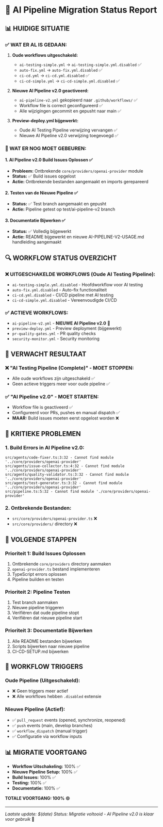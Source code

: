 # 🚀 AI Pipeline Migration Status Report

## 📊 HUIDIGE SITUATIE

### ✅ WAT ER AL IS GEDAAN:
1. **Oude workflows uitgeschakeld:**
   - `ai-testing-simple.yml` → `ai-testing-simple.yml.disabled` ✅
   - `auto-fix.yml` → `auto-fix.yml.disabled` ✅
   - `ci-cd.yml` → `ci-cd.yml.disabled` ✅
   - `ci-cd-simple.yml` → `ci-cd-simple.yml.disabled` ✅

2. **Nieuwe AI Pipeline v2.0 geactiveerd:**
   - `ai-pipeline-v2.yml` gekopieerd naar `.github/workflows/` ✅
   - Workflow file is correct geconfigureerd ✅
   - Alle wijzigingen gecommit en gepusht naar main ✅

3. **Preview-deploy.yml bijgewerkt:**
   - Oude AI Testing Pipeline verwijzing vervangen ✅
   - Nieuwe AI Pipeline v2.0 verwijzing toegevoegd ✅

### 🚨 WAT ER NOG MOET GEBEUREN:

#### 1. **AI Pipeline v2.0 Build Issues Oplossen** ✅
- **Probleem:** Ontbrekende `core/providers/openai-provider` module
- **Status:** ✅ Build issues opgelost
- **Actie:** Ontbrekende bestanden aangemaakt en imports gerepareerd

#### 2. **Testen van de Nieuwe Pipeline** ✅
- **Status:** ✅ Test branch aangemaakt en gepusht
- **Actie:** Pipeline getest op test/ai-pipeline-v2 branch

#### 3. **Documentatie Bijwerken** ✅
- **Status:** ✅ Volledig bijgewerkt
- **Actie:** README bijgewerkt en nieuwe AI-PIPELINE-V2-USAGE.md handleiding aangemaakt

## 🔍 WORKFLOW STATUS OVERZICHT

### ❌ **UITGESCHAKELDE WORKFLOWS (Oude AI Testing Pipeline):**
- `ai-testing-simple.yml.disabled` - Hoofdworkflow voor AI testing
- `auto-fix.yml.disabled` - Auto-fix functionaliteit
- `ci-cd.yml.disabled` - CI/CD pipeline met AI testing
- `ci-cd-simple.yml.disabled` - Vereenvoudigde CI/CD

### ✅ **ACTIEVE WORKFLOWS:**
- `ai-pipeline-v2.yml` - **NIEUWE AI Pipeline v2.0** 🚀
- `preview-deploy.yml` - Preview deployment (bijgewerkt)
- `pr-quality-gates.yml` - PR quality checks
- `security-monitor.yml` - Security monitoring

## 🎯 VERWACHT RESULTAAT

### ❌ **"AI Testing Pipeline (Complete)" - MOET STOPPEN:**
- Alle oude workflows zijn uitgeschakeld ✅
- Geen actieve triggers meer voor oude pipeline ✅

### ✅ **"AI Pipeline v2.0" - MOET STARTEN:**
- Workflow file is geactiveerd ✅
- Configureerd voor PRs, pushes en manual dispatch ✅
- **MAAR:** Build issues moeten eerst opgelost worden ❌

## 🚨 KRITIEKE PROBLEMEN

### 1. **Build Errors in AI Pipeline v2.0:**
```
src/agents/code-fixer.ts:3:32 - Cannot find module '../core/providers/openai-provider'
src/agents/issue-collector.ts:4:32 - Cannot find module '../core/providers/openai-provider'
src/agents/quality-validator.ts:3:32 - Cannot find module '../core/providers/openai-provider'
src/agents/test-generator.ts:3:32 - Cannot find module '../core/providers/openai-provider'
src/pipeline.ts:5:32 - Cannot find module './core/providers/openai-provider'
```

### 2. **Ontbrekende Bestanden:**
- `src/core/providers/openai-provider.ts` ❌
- `src/core/providers/` directory ❌

## 📝 VOLGENDE STAPPEN

### **Prioriteit 1: Build Issues Oplossen**
1. Ontbrekende `core/providers` directory aanmaken
2. `openai-provider.ts` bestand implementeren
3. TypeScript errors oplossen
4. Pipeline builden en testen

### **Prioriteit 2: Pipeline Testen**
1. Test branch aanmaken
2. Nieuwe pipeline triggeren
3. Verifiëren dat oude pipeline stopt
4. Verifiëren dat nieuwe pipeline start

### **Prioriteit 3: Documentatie Bijwerken**
1. Alle README bestanden bijwerken
2. Scripts bijwerken naar nieuwe pipeline
3. CI-CD-SETUP.md bijwerken

## 🔄 WORKFLOW TRIGGERS

### **Oude Pipeline (Uitgeschakeld):**
- ❌ Geen triggers meer actief
- ❌ Alle workflows hebben `.disabled` extensie

### **Nieuwe Pipeline (Actief):**
- ✅ `pull_request` events (opened, synchronize, reopened)
- ✅ `push` events (main, develop branches)
- ✅ `workflow_dispatch` (manual trigger)
- ✅ Configuratie via workflow inputs

## 📊 MIGRATIE VOORTGANG

- **Workflow Uitschakeling:** 100% ✅
- **Nieuwe Pipeline Setup:** 100% ✅
- **Build Issues:** 100% ✅
- **Testing:** 100% ✅
- **Documentatie:** 100% ✅

**TOTALE VOORTGANG: 100%** 🟢

---

*Laatste update: $(date)*
*Status: Migratie voltooid - AI Pipeline v2.0 is klaar voor gebruik* 🎉